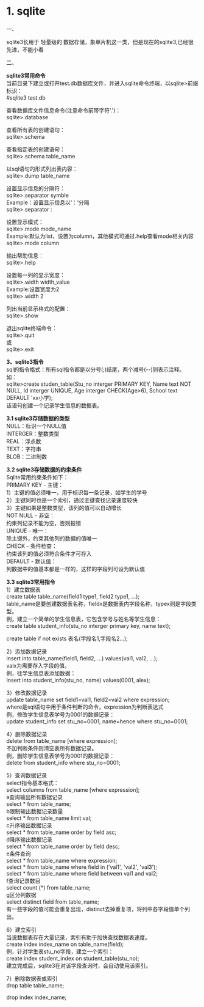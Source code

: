 # 1. sqlite














一、

sqlite3长用于 轻量级的 数据存储，象单片机这一类，但是现在的sqlite3,已经很先进，不能小看

二、

**sqlite3常用命令**  
当前目录下建立或打开test.db数据库文件，并进入sqlite命令终端，以sqlite>前缀标识：  
#sqlite3 test.db  
   
查看数据库文件信息命令(注意命令前带字符'.')：  
sqlite>.database  
  
查看所有表的创建语句：  
sqlite>.schema  
   
查看指定表的创建语句：  
sqlite>.schema table_name  
   
以sql语句的形式列出表内容：  
sqlite>.dump table_name  
   
设置显示信息的分隔符：  
sqlite>.separator symble  
Example：设置显示信息以‘：’分隔  
sqlite>.separator :  
   
设置显示模式：  
sqlite>.mode mode_name  
Example:默认为list，设置为column，其他模式可通过.help查看mode相关内容  
sqlite>.mode column  
   
输出帮助信息：  
sqlite>.help  
   
设置每一列的显示宽度：  
sqlite>.width width_value  
Example:设置宽度为2  
sqlite>.width 2  
   
列出当前显示格式的配置：  
sqlite>.show  
   
退出sqlite终端命令：  
sqlite>.quit  
或  
sqlite>.exit  
   
**3、sqlite3指令**  
sql的指令格式：所有sql指令都是以分号(;)结尾，两个减号(--)则表示注释。  
如：  
sqlite>create studen\_table(Stu\_no interger PRIMARY KEY, Name text NOT NULL, Id interger UNIQUE, Age interger CHECK(Age>6), School text DEFAULT 'xx小学);  
该语句创建一个记录学生信息的数据表。  
   
**3.1 sqlite3存储数据的类型**  
NULL：标识一个NULL值  
INTERGER：整数类型  
REAL：浮点数  
TEXT：字符串  
BLOB：二进制数  
  
**3.2 sqlite3存储数据的约束条件**  
Sqlite常用约束条件如下：  
PRIMARY KEY - 主键：  
1）主键的值必须唯一，用于标识每一条记录，如学生的学号  
2）主键同时也是一个索引，通过主键查找记录速度较快  
3）主键如果是整数类型，该列的值可以自动增长  
NOT NULL - 非空：  
约束列记录不能为空，否则报错  
UNIQUE - 唯一：  
除主键外，约束其他列的数据的值唯一  
CHECK - 条件检查：  
约束该列的值必须符合条件才可存入  
DEFAULT - 默认值：  
列数据中的值基本都是一样的，这样的字段列可设为默认值  
  
**3.3 sqlite3常用指令**  
1）建立数据表  
create table table_name(field1 type1, field2 type1, ...);  
table_name是要创建数据表名称，fieldx是数据表内字段名称，typex则是字段类型。  
例，建立一个简单的学生信息表，它包含学号与姓名等学生信息：  
create table student\_info(stu\_no interger primary key, name text);

  
 create table if not exists 表名(字段名1,字段名2...);  

   
2）添加数据记录  
insert into table_name(field1, field2, ...) values(val1, val2, ...);  
valx为需要存入字段的值。  
例，往学生信息表添加数据：  
Insert into student\_info(stu\_no, name) values(0001, alex);  
   
3）修改数据记录  
update table_name set field1=val1, field2=val2 where expression;  
where是sql语句中用于条件判断的命令，expression为判断表达式  
例，修改学生信息表学号为0001的数据记录：  
update student\_info set stu\_no=0001, name=hence where stu_no=0001;  
   
4）删除数据记录  
delete from table_name \[where expression\];  
不加判断条件则清空表所有数据记录。  
例，删除学生信息表学号为0001的数据记录：  
delete from student\_info where stu\_no=0001;  
   
5）查询数据记录  
select指令基本格式：  
select columns from table_name \[where expression\];  
a查询输出所有数据记录  
select * from table_name;  
b限制输出数据记录数量  
select * from table_name limit val;  
c升序输出数据记录  
select * from table_name order by field asc;  
d降序输出数据记录  
select * from table_name order by field desc;  
e条件查询  
select * from table_name where expression;  
select * from table_name where field in ('val1', 'val2', 'val3');  
select * from table_name where field between val1 and val2;  
f查询记录数目  
select count (*) from table_name;  
g区分列数据  
select distinct field from table_name;  
有一些字段的值可能会重复出现，distinct去掉重复项，将列中各字段值单个列出。  
   
6）建立索引  
当说数据表存在大量记录，索引有助于加快查找数据表速度。  
create index index\_name on table\_name(field);  
例，针对学生表stu_no字段，建立一个索引：  
create index student\_index on student\_table(stu_no);  
建立完成后，sqlite3在对该字段查询时，会自动使用该索引。  
   
7）删除数据表或索引  
drop table table_name;  

drop index index_name;


















